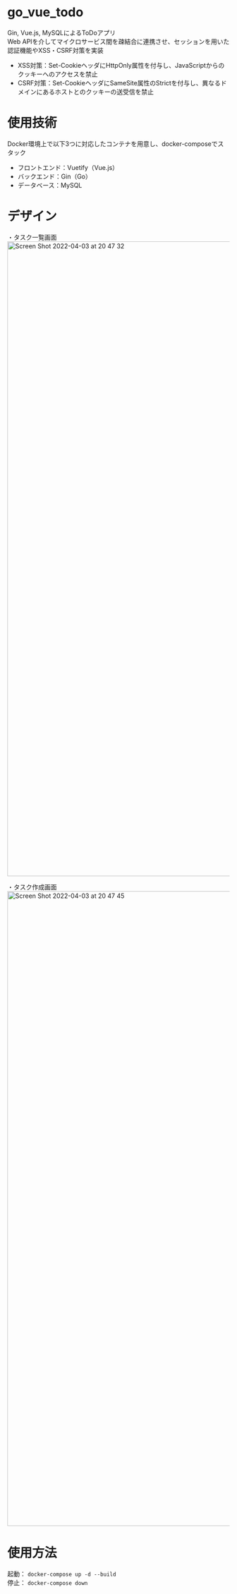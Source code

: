 # go_vue_todo
Gin, Vue.js, MySQLによるToDoアプリ  
Web APIを介してマイクロサービス間を疎結合に連携させ、セッションを用いた認証機能やXSS・CSRF対策を実装  

 - XSS対策：Set-CookieヘッダにHttpOnly属性を付与し、JavaScriptからのクッキーへのアクセスを禁止  
 - CSRF対策：Set-CookieヘッダにSameSite属性のStrictを付与し、異なるドメインにあるホストとのクッキーの送受信を禁止  

# 使用技術
Docker環境上で以下3つに対応したコンテナを用意し、docker-composeでスタック
- フロントエンド：Vuetify（Vue.js）
- バックエンド：Gin（Go）
- データベース：MySQL

# デザイン
・タスク一覧画面
<img width="1440" alt="Screen Shot 2022-04-03 at 20 47 32" src="https://user-images.githubusercontent.com/49334354/161426472-f91dfbd0-cde3-4ab6-9ba7-7112a818423c.png">

・タスク作成画面
<img width="1440" alt="Screen Shot 2022-04-03 at 20 47 45" src="https://user-images.githubusercontent.com/49334354/161426487-ce338cc1-dbdb-4455-8bda-6fea3530cc24.png">

# 使用方法
起動：
`docker-compose up -d --build`  
停止：
`docker-compose down`  
